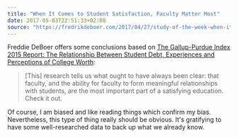 ```yaml
---
title: "When It Comes to Student Satisfaction, Faculty Matter Most"
date: 2017-05-03T22:51:33+02:00
source: "https://fredrikdeboer.com/2017/04/27/study-of-the-week-when-it-comes-to-student-satisfaction-faculty-matter-most/"
---
```


Freddie DeBoer offers some conclusions based on [The Gallup-Purdue Index 2015 Report: The Relationship Between Student Debt, Experiences and Perceptions of College Worth](http://www.gallup.com/services/185924/gallup-purdue-index-2015-report.aspx):

> [This] research tells us what ought to have always been clear: that faculty, and the ability for faculty to form meaningful relationships with students, are the most important part of a satisfying education. Check it out.

Of course, I am biased and like reading things which confirm my bias. Nevertheless, this type of thing really should be obvious. It's gratifying to have some well-researched data to back up what we already know.

